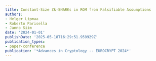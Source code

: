 ```yaml
---
title: Constant-Size Zk-SNARKs in ROM from Falsifiable Assumptions
authors:
- Helger Lipmaa
- Roberto Parisella
- Janno Siim
date: '2024-01-01'
publishDate: '2025-05-18T16:29:51.950929Z'
publication_types:
- paper-conference
publication: '*Advances in Cryptology -- EUROCRYPT 2024*'
---
```

